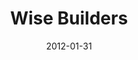 ---
layout: music 
title: "Wise Builders"
series: "Big Bad Wolf"
date: 2012-01-31 
description: "We’ll hear from people in our community talk about money."
audio: "http://www.crossroads.net/players/media/hq/bigbadwolf_04.mp3"
audio-duration: "44:22"
src: "http://www.crossroads.net/players/media/mediumHz/BBW_190x110.jpg"
---
